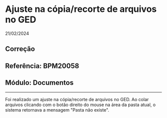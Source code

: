# Ajuste na cópia/recorte de arquivos no GED
21/02/2024
## Correção
## Referência: BPM20058
## Módulo: Documentos
***

Foi realizado um ajuste na cópia/recorte de arquivos no GED. Ao colar arquivos clicando com o botão direito do mouse na área da pasta atual, o sistema retornava a mensagem "Pasta não existe".